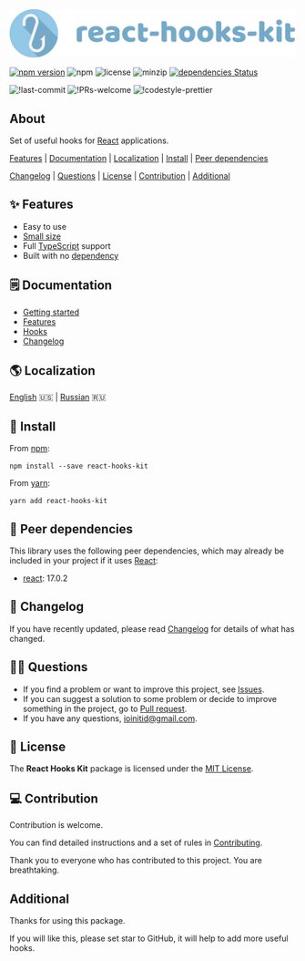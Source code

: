 ![logo](logo.svg)

[![npm version](https://badge.fury.io/js/react-hooks-kit.svg)](https://badge.fury.io/js/react-hooks-kit)
![npm](https://img.shields.io/npm/dw/react-hooks-kit)
![license](https://badgen.net/github/license/IOINITID/react-hooks-kit)
![minzip](https://img.shields.io/bundlephobia/minzip/react-hooks-kit)
[![dependencies Status](https://status.david-dm.org/gh/ioinitid/react-hooks-kit.svg)](https://david-dm.org/ioinitid/react-hooks-kit)

![!last-commit](https://img.shields.io/github/last-commit/ioinitid/react-hooks-kit)
![!PRs-welcome](https://img.shields.io/badge/PRs-welcome-brightgreen)
![!codestyle-prettier](https://img.shields.io/badge/codestyle-prettier-ff69b4)

## About

Set of useful hooks for [React](https://reactjs.org) applications.

[Features](#ref-features) | [Documentation](#ref-documentation) | [Localization](#ref-localization) | [Install](#ref-install) | [Peer dependencies](#ref-peer-dependencies)

[Changelog](#ref-changelog) | [Questions](#ref-questions) | [License](#ref-license) | [Contribution](#ref-contribution) | [Additional](#ref-additional)

## ✨ <a name="ref-features">Features</a>

- Easy to use
- [Small size](https://bundlephobia.com/package/react-hooks-kit@1.0.1)
- Full [TypeScript](https://www.typescriptlang.org) support
- Built with no [dependency](https://github.com/IOINITID/react-hooks-kit/blob/master/package.json)

## 🗒 <a name="ref-documentation">Documentation</a>

- [Getting started](https://ioinitid.github.io/react-hooks-kit/docs/about)
- [Features](https://ioinitid.github.io/react-hooks-kit/docs/features)
- [Hooks](https://ioinitid.github.io/react-hooks-kit/docs/hooks/state/use-modal-state)
- [Changelog](https://ioinitid.github.io/react-hooks-kit/docs/changelog)

## 🌎  <a name="ref-localization">Localization</a>

[English](https://ioinitid.github.io/react-hooks-kit/docs/about) 🇺🇸 | [Russian](https://ioinitid.github.io/react-hooks-kit/ru/docs/about) 🇷🇺

## 🚀 <a name="ref-install">Install</a>

From [npm](https://www.npmjs.com):

```
npm install --save react-hooks-kit
```

From [yarn](https://yarnpkg.com):

```
yarn add react-hooks-kit
```

## 🔗 <a name="ref-peer-dependencies">Peer dependencies</a>

This library uses the following peer dependencies, which may already be included in your project if it uses [React](https://reactjs.org):

- [react](https://reactjs.org): 17.0.2

## 📃 <a name="ref-changelog">Changelog</a>

If you have recently updated, please read [Changelog](https://github.com/IOINITID/react-hooks-kit/blob/master/changelog.md) for details of what has changed.

## 👨‍🚀 <a name="ref-questions">Questions</a>

- If you find a problem or want to improve this project, see [Issues](https://github.com/IOINITID/react-hooks-kit/issues).
- If you can suggest a solution to some problem or decide to improve something in the project, go to [Pull request](https://github.com/IOINITID/react-hooks-kit/pulls).
- If you have any questions, [ioinitid@gmail.com](mailto:ioinitid@gmail.com).

## 📄 <a name="ref-license">License</a>

The **React Hooks Kit** package is licensed under the [MIT License](https://github.com/IOINITID/react-hooks-kit/blob/master/license.md).

## 💻 <a name="ref-contribution">Contribution</a>

Contribution is welcome.

You can find detailed instructions and a set of rules in [Contributing](https://github.com/IOINITID/react-hooks-kit/blob/master/contributing.md).

Thank you to everyone who has contributed to this project. You are breathtaking.

## <a name="ref-additional">Additional</a>

Thanks for using this package.

If you will like this, please set star to GitHub, it will help to add more useful hooks.
